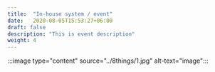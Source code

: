 ```yaml
---
title:  "In-house system / event"
date:   2020-08-05T15:53:27+06:00
draft: false
description: "This is event description"
weight: 4
---
```

:::image type="content" source="../8things/1.jpg" alt-text="image":::